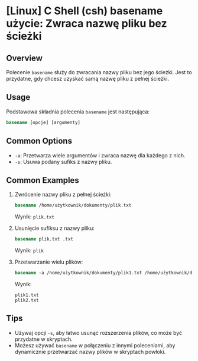 # [Linux] C Shell (csh) basename użycie: Zwraca nazwę pliku bez ścieżki

## Overview
Polecenie `basename` służy do zwracania nazwy pliku bez jego ścieżki. Jest to przydatne, gdy chcesz uzyskać samą nazwę pliku z pełnej ścieżki.

## Usage
Podstawowa składnia polecenia `basename` jest następująca:

```csh
basename [opcje] [argumenty]
```

## Common Options
- `-a`: Przetwarza wiele argumentów i zwraca nazwę dla każdego z nich.
- `-s`: Usuwa podany sufiks z nazwy pliku.

## Common Examples
1. Zwrócenie nazwy pliku z pełnej ścieżki:
   ```csh
   basename /home/użytkownik/dokumenty/plik.txt
   ```
   Wynik: `plik.txt`

2. Usunięcie sufiksu z nazwy pliku:
   ```csh
   basename plik.txt .txt
   ```
   Wynik: `plik`

3. Przetwarzanie wielu plików:
   ```csh
   basename -a /home/użytkownik/dokumenty/plik1.txt /home/użytkownik/dokumenty/plik2.txt
   ```
   Wynik:
   ```
   plik1.txt
   plik2.txt
   ```

## Tips
- Używaj opcji `-s`, aby łatwo usunąć rozszerzenia plików, co może być przydatne w skryptach.
- Możesz używać `basename` w połączeniu z innymi poleceniami, aby dynamicznie przetwarzać nazwy plików w skryptach powłoki.